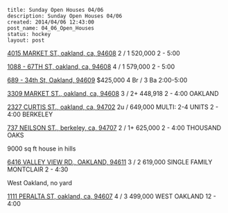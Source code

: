 ```
title: Sunday Open Houses 04/06
description: Sunday Open Houses 04/06
created: 2014/04/06 12:43:00
post_name: 04_06_Open_Houses
status: hockey
layout: post
```


<a href="maps:4015%20MARKET%20ST,%20oakland,%20ca,%2094608">4015 MARKET ST, oakland, ca, 94608</a>
2 / 1 520,000
2 - 5:00

<a href="maps:1088%2067TH%20ST,%20oakland,%20ca,%2094608">1088 - 67TH ST, oakland, ca, 94608</a>
4 / 1 579,000
2 - 5:00

<a href="maps:689%2034th%20St,%20Oakland,%2094609">689 - 34th St, Oakland, 94609</a>
$425,000
4 Br / 3 Ba
2:00-5:00

<a href="maps:3309%20MARKET%20ST.,%20oakland,%20ca,%2094608">3309 MARKET ST., oakland, ca, 94608</a>
3 / 2+ 448,918
2 - 4:00
OAKLAND

<a href="maps:2327%20CURTIS%20ST.,%20oakland,%20ca,%2094702">2327 CURTIS ST., oakland, ca, 94702</a>
2u / 649,000 MULTI: 2-4 UNITS
2 - 4:00
BERKELEY

<a href="maps:737%20NEILSON%20ST.,%20berkeley,%20ca,%2094707">737 NEILSON ST., berkeley, ca, 94707</a>
2 / 1+ 625,000
2 - 4:00
THOUSAND OAKS


9000 sq ft house in hills

<a href="maps:6416%20VALLEY%20VIEW%20RD.,%20OAKLAND,%2094611">6416 VALLEY VIEW RD., OAKLAND, 94611</a>
3 / 2 619,000
SINGLE FAMILY
MONTCLAIR
2 - 4:30


West Oakland, no yard

<a href="maps:1111%20PERALTA%20ST,%20oakland,%20ca,%2094607">1111 PERALTA ST, oakland, ca, 94607</a>
4 / 3 499,000
WEST OAKLAND
12 - 4:00
